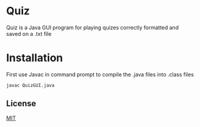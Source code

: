 # Quiz

Quiz is a Java GUI program for playing quizes correctly formatted and saved on a .txt file

# Installation
First use Javac in command prompt to compile the .java files into .class files
```
javac QuizGUI.java
```
## License

[MIT](https://choosealicense.com/licenses/mit/)
